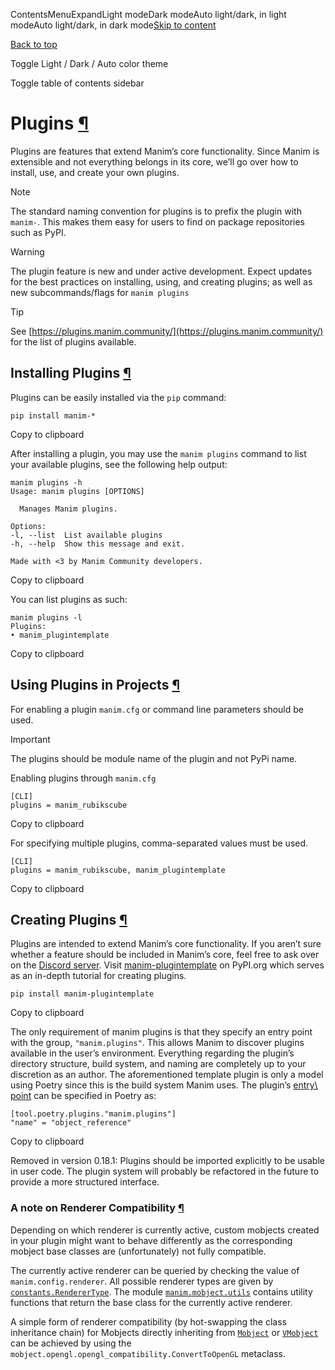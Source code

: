 ContentsMenuExpandLight modeDark modeAuto light/dark, in light modeAuto light/dark, in dark mode[Skip to content](https://docs.manim.community/en/stable/plugins.html#furo-main-content)

[Back to top](https://docs.manim.community/en/stable/plugins.html#)

Toggle Light / Dark / Auto color theme

Toggle table of contents sidebar

# Plugins [¶](https://docs.manim.community/en/stable/plugins.html\#plugins "Link to this heading")

Plugins are features that extend Manim’s core functionality. Since Manim is
extensible and not everything belongs in its core, we’ll go over how to
install, use, and create your own plugins.

Note

The standard naming convention for plugins is to prefix the plugin with
`manim-`. This makes them easy for users to find on package
repositories such as PyPI.

Warning

The plugin feature is new and under active development. Expect updates
for the best practices on installing, using, and creating plugins; as
well as new subcommands/flags for `manim plugins`

Tip

See [https://plugins.manim.community/](https://plugins.manim.community/) for the list of plugins available.

## Installing Plugins [¶](https://docs.manim.community/en/stable/plugins.html\#installing-plugins "Link to this heading")

Plugins can be easily installed via the `pip`
command:

```
pip install manim-*

```

Copy to clipboard

After installing a plugin, you may use the `manim plugins` command to list
your available plugins, see the following help output:

```
manim plugins -h
Usage: manim plugins [OPTIONS]

  Manages Manim plugins.

Options:
-l, --list  List available plugins
-h, --help  Show this message and exit.

Made with <3 by Manim Community developers.

```

Copy to clipboard

You can list plugins as such:

```
manim plugins -l
Plugins:
• manim_plugintemplate

```

Copy to clipboard

## Using Plugins in Projects [¶](https://docs.manim.community/en/stable/plugins.html\#using-plugins-in-projects "Link to this heading")

For enabling a plugin `manim.cfg` or command line parameters should be used.

Important

The plugins should be module name of the plugin and not PyPi name.

Enabling plugins through `manim.cfg`

```
[CLI]
plugins = manim_rubikscube

```

Copy to clipboard

For specifying multiple plugins, comma-separated values must be used.

```
[CLI]
plugins = manim_rubikscube, manim_plugintemplate

```

Copy to clipboard

## Creating Plugins [¶](https://docs.manim.community/en/stable/plugins.html\#creating-plugins "Link to this heading")

Plugins are intended to extend Manim’s core functionality. If you aren’t sure
whether a feature should be included in Manim’s core, feel free to ask over
on the [Discord server](https://www.manim.community/discord/). Visit
[manim-plugintemplate](https://pypi.org/project/manim-plugintemplate/)
on PyPI.org which serves as an in-depth tutorial for creating plugins.

```
pip install manim-plugintemplate

```

Copy to clipboard

The only requirement of manim plugins is that they specify an entry point
with the group, `"manim.plugins"`. This allows Manim to discover plugins
available in the user’s environment. Everything regarding the plugin’s
directory structure, build system, and naming are completely up to your
discretion as an author. The aforementioned template plugin is only a model
using Poetry since this is the build system Manim uses. The plugin’s [entry\\
point](https://packaging.python.org/specifications/entry-points/) can be
specified in Poetry as:

```
[tool.poetry.plugins."manim.plugins"]
"name" = "object_reference"

```

Copy to clipboard

Removed in version 0.18.1: Plugins should be imported explicitly to be usable in user code. The plugin
system will probably be refactored in the future to provide a more structured
interface.

### A note on Renderer Compatibility [¶](https://docs.manim.community/en/stable/plugins.html\#a-note-on-renderer-compatibility "Link to this heading")

Depending on which renderer is currently active, custom mobjects
created in your plugin might want to behave differently as the
corresponding mobject base classes are (unfortunately) not fully
compatible.

The currently active renderer can be queried by checking the value
of `manim.config.renderer`. All possible renderer types are given
by [`constants.RendererType`](https://docs.manim.community/en/stable/reference/manim.constants.RendererType.html#manim.constants.RendererType "manim.constants.RendererType"). The module [`manim.mobject.utils`](https://docs.manim.community/en/stable/reference/manim.mobject.utils.html#module-manim.mobject.utils "manim.mobject.utils")
contains utility functions that return the base class for the currently
active renderer.

A simple form of renderer compatibility (by hot-swapping the class
inheritance chain) for Mobjects directly inheriting from
[`Mobject`](https://docs.manim.community/en/stable/reference/manim.mobject.mobject.Mobject.html#manim.mobject.mobject.Mobject "manim.mobject.mobject.Mobject") or [`VMobject`](https://docs.manim.community/en/stable/reference/manim.mobject.types.vectorized_mobject.VMobject.html#manim.mobject.types.vectorized_mobject.VMobject "manim.mobject.types.vectorized_mobject.VMobject") can be achieved by using the
`mobject.opengl.opengl_compatibility.ConvertToOpenGL` metaclass.